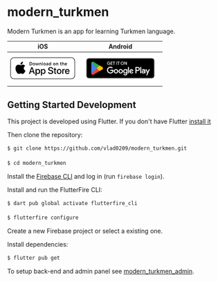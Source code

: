# modern_turkmen

Modern Turkmen is an app for learning Turkmen language.

| iOS | Android |
|:-:|:-:|
| [<img height='50' alt='Download on the App Store' src='https://raw.githubusercontent.com/vlad0209/modern_turkmen/f5b66a100445b320ee28e6bc87b8bc4eee05fac8/assets/images/App_Store_Badge.svg'>](https://apps.apple.com/us/app/modern-turkmen/id6443850302) | [<img height='70' alt='Get it on Google Play' src='https://github.com/vlad0209/modern_turkmen/blob/master/assets/images/google-play-badge-en.png?raw=true'>](https://play.google.com/store/apps/details?id=name.vladhomenko.modern_turkmen) |

## Getting Started Development

This project is developed using Flutter. If you don't have Flutter [install it](https://docs.flutter.dev/get-started/install)

Then clone the repository:

```bash
$ git clone https://github.com/vlad0209/modern_turkmen.git

$ cd modern_turkmen
```

Install the [Firebase CLI](https://firebase.google.com/docs/cli?authuser=0&hl=en#install_the_firebase_cli) and log in (run `firebase login`).

Install and run the FlutterFire CLI:

```bash
$ dart pub global activate flutterfire_cli

$ flutterfire configure
```

Create a new Firebase project or select a existing one.

Install dependencies:

```bash
$ flutter pub get
```

To setup back-end and admin panel see [modern_turkmen_admin](https://github.com/vlad0209/modern_turkmen_admin).